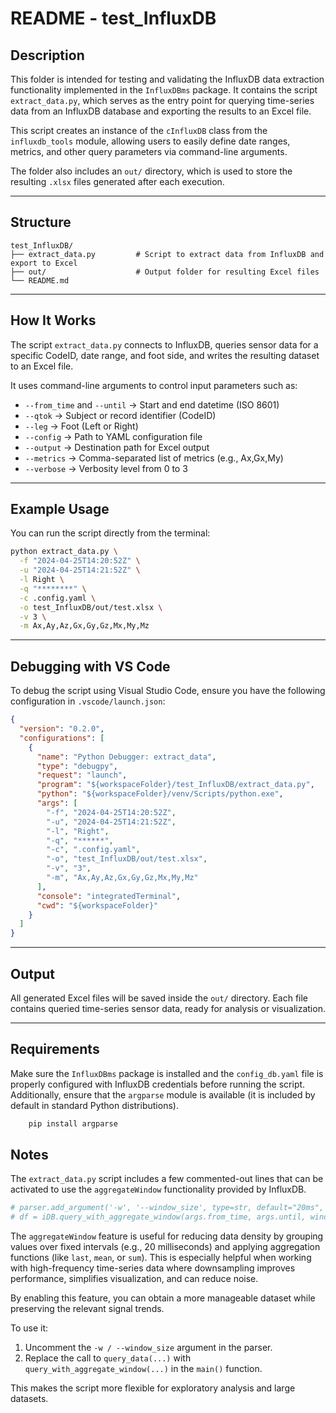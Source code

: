 # README - test_InfluxDB

## Description

This folder is intended for testing and validating the InfluxDB data extraction functionality implemented in the `InfluxDBms` package. It contains the script `extract_data.py`, which serves as the entry point for querying time-series data from an InfluxDB database and exporting the results to an Excel file.

This script creates an instance of the `cInfluxDB` class from the `influxdb_tools` module, allowing users to easily define date ranges, metrics, and other query parameters via command-line arguments.

The folder also includes an `out/` directory, which is used to store the resulting `.xlsx` files generated after each execution.

---

## Structure

```text
test_InfluxDB/
├── extract_data.py         # Script to extract data from InfluxDB and export to Excel
├── out/                    # Output folder for resulting Excel files
└── README.md               
```

---

## How It Works

The script `extract_data.py` connects to InfluxDB, queries sensor data for a specific CodeID, date range, and foot side, and writes the resulting dataset to an Excel file.

It uses command-line arguments to control input parameters such as:

- `--from_time` and `--until` → Start and end datetime (ISO 8601)
- `--qtok` → Subject or record identifier (CodeID)
- `--leg` → Foot (Left or Right)
- `--config` → Path to YAML configuration file
- `--output` → Destination path for Excel output
- `--metrics` → Comma-separated list of metrics (e.g., Ax,Gx,My)
- `--verbose` → Verbosity level from 0 to 3

---

## Example Usage

You can run the script directly from the terminal:

```bash
python extract_data.py \
  -f "2024-04-25T14:20:52Z" \
  -u "2024-04-25T14:21:52Z" \
  -l Right \
  -q "********" \
  -c .config.yaml \
  -o test_InfluxDB/out/test.xlsx \
  -v 3 \
  -m Ax,Ay,Az,Gx,Gy,Gz,Mx,My,Mz
```

---

## Debugging with VS Code

To debug the script using Visual Studio Code, ensure you have the following configuration in `.vscode/launch.json`:

```json
{
  "version": "0.2.0",
  "configurations": [
    {
      "name": "Python Debugger: extract_data",
      "type": "debugpy",
      "request": "launch",
      "program": "${workspaceFolder}/test_InfluxDB/extract_data.py",
      "python": "${workspaceFolder}/venv/Scripts/python.exe",
      "args": [
        "-f", "2024-04-25T14:20:52Z",
        "-u", "2024-04-25T14:21:52Z",
        "-l", "Right",
        "-q", "******",
        "-c", ".config.yaml",
        "-o", "test_InfluxDB/out/test.xlsx",
        "-v", "3",
        "-m", "Ax,Ay,Az,Gx,Gy,Gz,Mx,My,Mz"
      ],
      "console": "integratedTerminal",
      "cwd": "${workspaceFolder}"
    }
  ]
}
```

---

## Output

All generated Excel files will be saved inside the `out/` directory. Each file contains queried time-series sensor data, ready for analysis or visualization.

---

## Requirements

Make sure the `InfluxDBms` package is installed and the `config_db.yaml` file is properly configured with InfluxDB credentials before running the script.
Additionally, ensure that the `argparse` module is available (it is included by default in standard Python distributions).

```bash
    pip install argparse
```

## Notes

The `extract_data.py` script includes a few commented-out lines that can be activated to use the `aggregateWindow` functionality provided by InfluxDB.

```python
# parser.add_argument('-w', '--window_size', type=str, default="20ms", help="Aggregation window size (default: 20ms)")
# df = iDB.query_with_aggregate_window(args.from_time, args.until, window_size=args.window_size, qtok=args.qtok, pie=args.leg, metrics=metrics)
```

The `aggregateWindow` feature is useful for reducing data density by grouping values over fixed intervals (e.g., 20 milliseconds) and applying aggregation functions (like `last`, `mean`, or `sum`). This is especially helpful when working with high-frequency time-series data where downsampling improves performance, simplifies visualization, and can reduce noise.

By enabling this feature, you can obtain a more manageable dataset while preserving the relevant signal trends.

To use it:
1. Uncomment the `-w / --window_size` argument in the parser.
2. Replace the call to `query_data(...)` with `query_with_aggregate_window(...)` in the `main()` function.

This makes the script more flexible for exploratory analysis and large datasets.